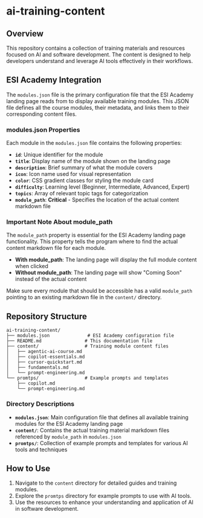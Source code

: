 # ai-training-content

## Overview
This repository contains a collection of training materials and resources focused on AI and software development. The content is designed to help developers understand and leverage AI tools effectively in their workflows.

## ESI Academy Integration

The `modules.json` file is the primary configuration file that the ESI Academy landing page reads from to display available training modules. This JSON file defines all the course modules, their metadata, and links them to their corresponding content files.

### modules.json Properties

Each module in the `modules.json` file contains the following properties:

- **`id`**: Unique identifier for the module
- **`title`**: Display name of the module shown on the landing page
- **`description`**: Brief summary of what the module covers
- **`icon`**: Icon name used for visual representation
- **`color`**: CSS gradient classes for styling the module card
- **`difficulty`**: Learning level (Beginner, Intermediate, Advanced, Expert)
- **`topics`**: Array of relevant topic tags for categorization
- **`module_path`**: **Critical** - Specifies the location of the actual content markdown file

### Important Note About module_path

The `module_path` property is essential for the ESI Academy landing page functionality. This property tells the program where to find the actual content markdown file for each module. 

- **With module_path**: The landing page will display the full module content when clicked
- **Without module_path**: The landing page will show "Coming Soon" instead of the actual content

Make sure every module that should be accessible has a valid `module_path` pointing to an existing markdown file in the `content/` directory.

## Repository Structure

```
ai-training-content/
├── modules.json              # ESI Academy configuration file
├── README.md                # This documentation file
├── content/                 # Training module content files
│   ├── agentic-ai-course.md
│   ├── copilot-essentials.md
│   ├── cursor-quickstart.md
│   ├── fundamentals.md
│   └── prompt-engineering.md
└── promtps/                 # Example prompts and templates
    ├── copilot.md
    └── prompt-engineering.md
```

### Directory Descriptions

- **`modules.json`**: Main configuration file that defines all available training modules for the ESI Academy landing page
- **`content/`**: Contains the actual training material markdown files referenced by `module_path` in `modules.json`
- **`promtps/`**: Collection of example prompts and templates for various AI tools and techniques

## How to Use
1. Navigate to the `content` directory for detailed guides and training modules.
2. Explore the `promtps` directory for example prompts to use with AI tools.
3. Use the resources to enhance your understanding and application of AI in software development.